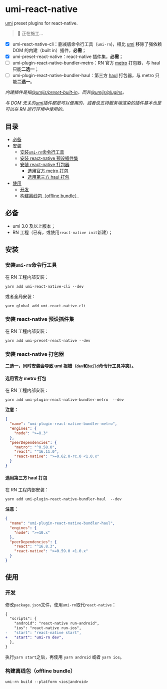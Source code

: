 # umi-react-native

[umi](https://umijs.org/) preset plugins for react-native.

> 👷 正在施工...

- [x] umi-react-native-cli：删减版命令行工具（`umi-rn`)，相比 [umi](https://umijs.org/) 移除了强依赖 DOM 的内建（built in）插件，**必需**；
- [x] umi-preset-react-native：react-native 插件集，**必需**；
- [ ] umi-plugin-react-native-bundler-metro：RN 官方 [metro](https://facebook.github.io/metro/) 打包器，与 haul 只能**二选一**；
- [ ] umi-plugin-react-native-bundler-haul：第三方 [haul](https://github.com/callstack/haul) 打包器，与 metro 只能**二选一**。

_内建插件是指[@umijs/preset-built-in](https://github.com/umijs/umi/tree/master/packages/preset-built-in)，而非[@umijs/plugins](https://github.com/umijs/plugins)。_

_与 DOM 无关的[umi](https://umijs.org/)插件都是可以使用的，或者说支持服务端渲染的插件基本也是可以在 RN 运行环境中使用的。_

## 目录

- [必备](#%E5%BF%85%E5%A4%87)
- [安装](#%E5%AE%89%E8%A3%85)
  - [安装`umi-rn`命令行工具](#%E5%AE%89%E8%A3%85umi-rn%E5%91%BD%E4%BB%A4%E8%A1%8C%E5%B7%A5%E5%85%B7)
  - [安装 react-native 预设插件集](#%E5%AE%89%E8%A3%85-react-native-%E9%A2%84%E8%AE%BE%E6%8F%92%E4%BB%B6%E9%9B%86)
  - [安装 react-native 打包器](#%E5%AE%89%E8%A3%85-react-native-%E6%89%93%E5%8C%85%E5%99%A8)
    - [选用官方 metro 打包](#%E9%80%89%E7%94%A8%E5%AE%98%E6%96%B9-metro-%E6%89%93%E5%8C%85)
    - [选用第三方 haul 打包](#%E9%80%89%E7%94%A8%E7%AC%AC%E4%B8%89%E6%96%B9-haul-%E6%89%93%E5%8C%85)
- [使用](#%E4%BD%BF%E7%94%A8)
  - [开发](#%E5%BC%80%E5%8F%91)
  - [构建离线包（offline bundle）](#%E6%9E%84%E5%BB%BA%E7%A6%BB%E7%BA%BF%E5%8C%85offline-bundle)

## 必备

- umi 3.0 及以上版本；
- RN 工程（已有，或使用`react-native init`新建）；

## 安装

### 安装`umi-rn`命令行工具

在 RN 工程内部安装：

```npm
yarn add umi-react-native-cli --dev
```

或者全局安装：

```npm
yarn global add umi-react-native-cli
```

### 安装 react-native 预设插件集

在 RN 工程内部安装：

```npm
yarn add umi-preset-react-native --dev
```

### 安装 react-native 打包器

**二选一，同时安装会导致 umi 报错（`dev`和`build`命令行工具冲突）。**

#### 选用官方 metro 打包

在 RN 工程内部安装：

```npm
yarn add umi-plugin-react-native-bundler-metro  --dev
```

**注意：**

```json
{
  "name": "umi-plugin-react-native-bundler-metro",
  "engines": {
    "node": ">=8.3"
  },
  "peerDependencies": {
    "metro": "^0.58.0",
    "react": "^16.11.0",
    "react-native": ">=0.62.0-rc.0 <1.0.x"
  }
}
```

#### 选用第三方 haul 打包

在 RN 工程内部安装：

```npm
yarn add umi-plugin-react-native-bundler-haul  --dev
```

**注意：**

```json
{
  "name": "umi-plugin-react-native-bundler-haul",
  "engines": {
    "node": ">=10.x"
  },
  "peerDependencies": {
    "react": "^16.8.3",
    "react-native": ">=0.59.0 <1.0.x"
  }
}
```

## 使用

### 开发

修改`package.json`文件，使用`umi-rn`取代`react-native`：

```diff
{
  "scripts": {
    "android": "react-native run-android",
    "ios": "react-native run-ios",
-   "start": "react-native start",
+   "start": "umi-rn dev",
  },
}
```

执行`yarn start`之后，再使用 `yarn android` 或者 `yarn ios`。

### 构建离线包（offline bundle）

```shell
umi-rn build --platform <ios|android>
```
